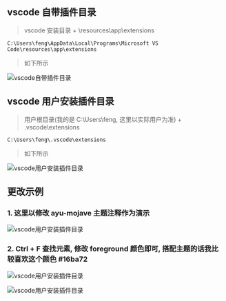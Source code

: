 ## vscode 自带插件目录

> vscode 安装目录 + \resources\app\extensions

```
C:\Users\feng\AppData\Local\Programs\Microsoft VS Code\resources\app\extensions
```

> 如下所示

![vscode自带插件目录](https://gitee.com/feng-picgo-images/images/raw/master/img/vscode/8.png)

## vscode 用户安装插件目录

> 用户根目录(我的是 C:\Users\feng, 这里以实际用户为准) + \.vscode\extensions

```
C:\Users\feng\.vscode\extensions
```

> 如下所示

![vscode用户安装插件目录](https://gitee.com/feng-picgo-images/images/raw/master/img/vscode/9.png)

## 更改示例

### 1. 这里以修改 ayu-mojave 主题注释作为演示

![vscode用户安装插件目录](https://gitee.com/feng-picgo-images/images/raw/master/img/vscode/10.png)

### 2. Ctrl + F 查找元素, 修改 foreground 颜色即可, 搭配主题的话我比较喜欢这个颜色 #16ba72

![vscode用户安装插件目录](https://gitee.com/feng-picgo-images/images/raw/master/img/vscode/12.png)

![vscode用户安装插件目录](https://gitee.com/feng-picgo-images/images/raw/master/img/vscode/11.png)
